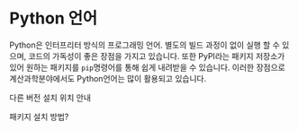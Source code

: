 # Python 언어
Python은 인터프리터 방식의 프로그래밍 언어. 별도의 빌드 과정이 없이 실행 할 수 있으며, 코드의 가독성이 좋은 장점을 가지고 있습니다. 또한 PyPI라는 패키지 저장소가 있어 원하는 패키지를 ```pip```명령어를 통해 쉽게 내려받을 수 있습니다. 이러한 장점으로 계산과학분야에서도 Python언어는 많이 활용되고 있습니다.




다른 버전 설치 위치 안내

패키지 설치 방법?

